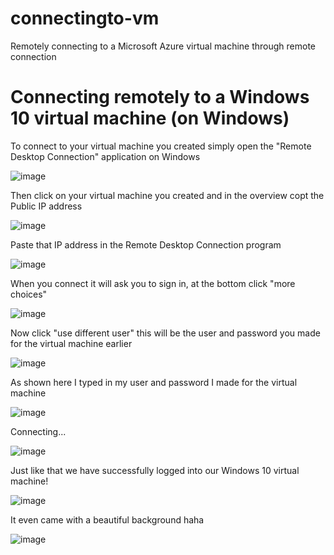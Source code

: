 # connectingto-vm
Remotely connecting to a Microsoft Azure virtual machine through remote connection

# Connecting remotely to a Windows 10 virtual machine (on Windows)

To connect to your virtual machine you created simply open the "Remote Desktop Connection" application on Windows

![image](https://github.com/user-attachments/assets/0b48dfc6-eb89-4847-baa3-2a465de025d8)

Then click on your virtual machine you created and in the overview copt the Public IP address

![image](https://github.com/user-attachments/assets/adf68c02-1a4c-423e-9b4e-0d3c0cd66fc7)

Paste that IP address in the Remote Desktop Connection program

![image](https://github.com/user-attachments/assets/3e8dc85b-ae29-41d0-9db1-ab1889c285da)

When you connect it will ask you to sign in, at the bottom click "more choices"

![image](https://github.com/user-attachments/assets/f85d5c33-0e76-4ae4-9274-2e9d304a401e)

Now click "use different user" this will be the user and password you made for the virtual machine earlier

![image](https://github.com/user-attachments/assets/72ba79b5-5ca7-476b-8b12-d31ecb8edb53)

As shown here I typed in my user and password I made for the virtual machine

![image](https://github.com/user-attachments/assets/bc2e25cd-f544-4ddf-8a11-0a1346e918b6)

Connecting...

![image](https://github.com/user-attachments/assets/a70aea4c-5705-45c9-8ac1-e84ed101f24a)

Just like that we have successfully logged into our Windows 10 virtual machine!

![image](https://github.com/user-attachments/assets/0153976a-05ae-4e93-9f5a-36b7b3be0ddd)

It even came with a beautiful background haha

![image](https://github.com/user-attachments/assets/2129d863-e8f5-4720-9d80-a392a9581b8c)
